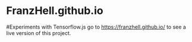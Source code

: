 # FranzHell.github.io
#Experiments with Tensorflow.js
go to https://franzhell.github.io/ to see a live version of this project.
